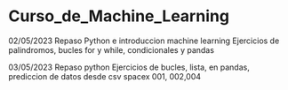 # Curso_de_Machine_Learning
02/05/2023
  Repaso Python e introduccion machine learning
    Ejercicios de palindromos, bucles for y while, condicionales y pandas
 
03/05/2023
  Repaso python 
    Ejercicios de bucles, lista, en pandas, prediccion de datos desde csv spacex 001, 002,004
